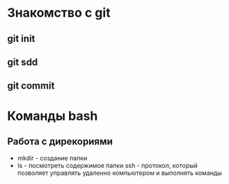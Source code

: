 # Знакомство с git
## git init
## git sdd
##  git commit 
# Команды bash
## Работа с дирекориями
* mkdir - создание папки
* ls - посмотреть содержимое папки
ssh - протокол, который позволяет управлять удаленно компьютером и выполнять команды
